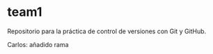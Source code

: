 # team1
Repositorio para la práctica de control de versiones con Git y GitHub.

Carlos: añadido rama 
